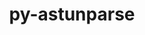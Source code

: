 ---
title: "py-astunparse"
layout: cache
categories: [package, v0.19]
meta: {"versions": ["1.6.3"], "compilers": ["gcc@=11.1.0", "gcc@=7.3.1"], "oss": ["amzn2", "ubuntu20.04"], "platforms": ["linux"], "targets": ["x86_64", "x86_64_v3"], "stacks": ["e4s", "ml-cpu", "ml-cuda", "ml-rocm"], "num_specs": 2, "num_specs_by_stack": {"ml-cuda": 1, "ml-cpu": 1, "ml-rocm": 1, "e4s": 1}}
spec_details: [{"hash": "2wah4g46dalaw67b4mptqfqqncdux2yw", "compiler": "gcc@=7.3.1", "versions": ["1.6.3"], "os": "amzn2", "platform": "linux", "target": "x86_64_v3", "variants": ["build_system=python_pip"], "stacks": ["ml-cuda", "ml-cpu", "ml-rocm"], "size": "-", "tarball": "https://binaries.spack.io/releases/v0.19/build_cache/linux-amzn2-x86_64_v3/gcc-7.3.1/py-astunparse-1.6.3/linux-amzn2-x86_64_v3-gcc-7.3.1-py-astunparse-1.6.3-2wah4g46dalaw67b4mptqfqqncdux2yw.spack"}, {"hash": "cn7y36u65xphxtozmei3ex46743qqe7w", "compiler": "gcc@=11.1.0", "versions": ["1.6.3"], "os": "ubuntu20.04", "platform": "linux", "target": "x86_64", "variants": ["build_system=python_pip"], "stacks": ["e4s"], "size": "-", "tarball": "https://binaries.spack.io/releases/v0.19/build_cache/linux-ubuntu20.04-x86_64/gcc-11.1.0/py-astunparse-1.6.3/linux-ubuntu20.04-x86_64-gcc-11.1.0-py-astunparse-1.6.3-cn7y36u65xphxtozmei3ex46743qqe7w.spack"}]
---